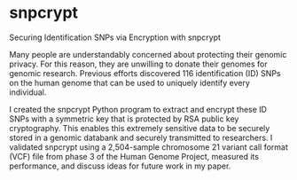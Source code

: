 # snpcrypt
Securing Identification SNPs via Encryption with snpcrypt

Many people are understandably concerned about protecting their genomic privacy.
For this reason, they are unwilling to donate their genomes for genomic research. 
Previous efforts discovered 116 identification (ID) SNPs on the human genome 
that can be used to uniquely identify every individual.

I created the snpcrypt Python program to extract and encrypt these ID SNPs with
a symmetric key that is protected by RSA public key cryptography. This enables
this extremely sensitive data to be securely stored in a genomic databank and
securely transmitted to researchers. I validated snpcrypt using a 2,504-sample
chromosome 21 variant call format (VCF) file from phase 3 of the Human Genome
Project, measured its performance, and discuss ideas for future work in my paper.
